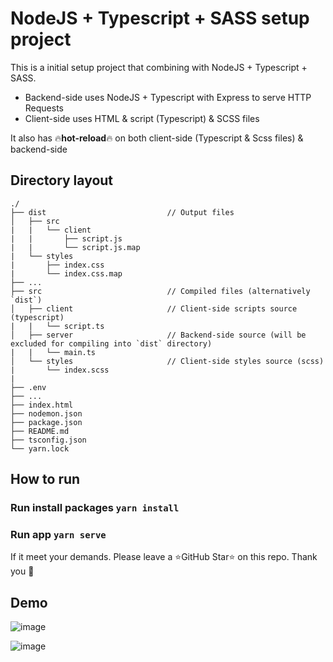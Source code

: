 # NodeJS + Typescript + SASS setup project

This is a initial setup project that combining with NodeJS + Typescript + SASS.

- Backend-side uses NodeJS + Typescript with Express to serve HTTP Requests
- Client-side uses HTML & script (Typescript) & SCSS files


It also has :fire:**hot-reload**:fire: on both client-side (Typescript & Scss files) & backend-side

## Directory layout

    ./
    ├── dist                           // Output files
    │   ├── src
    |   |   └── client
    |   |       ├── script.js
    |   |       └── script.js.map
    |   └── styles
    |       ├── index.css
    |       └── index.css.map
    ├── ...
    ├── src                            // Compiled files (alternatively `dist`)
    │   ├── client                     // Client-side scripts source (typescript)
    |   |   └── script.ts
    │   ├── server                     // Backend-side source (will be excluded for compiling into `dist` directory)
    |   |   └── main.ts
    │   └── styles                     // Client-side styles source (scss)
    |       └── index.scss
    |
    ├── .env
    ├── ...
    ├── index.html
    ├── nodemon.json
    ├── package.json
    ├── README.md
    ├── tsconfig.json
    └── yarn.lock

## How to run

### Run install packages `yarn install`

### Run app `yarn serve`

If it meet your demands. Please leave a :star:GitHub Star:star: on this repo. Thank you :pray:

## Demo

![image](https://github.com/nguyenhmtriet/nodejs-typescript-sass/assets/24971905/018794e0-6493-4fda-9eab-d6599d0ec195)

![image](https://github.com/nguyenhmtriet/nodejs-typescript-sass/assets/24971905/5969283f-1709-4375-8f66-c2fdd3167bd2)
